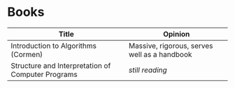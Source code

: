 # Books

Title | Opinion
----- | -------
Introduction to Algorithms (Cormen) | Massive, rigorous, serves well as a handbook
Structure and Interpretation of Computer Programs | *still reading*
